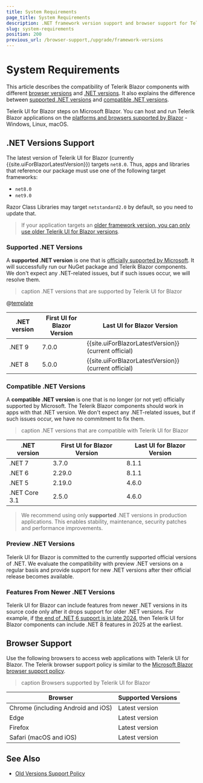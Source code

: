 ```yaml
---
title: System Requirements
page_title: System Requirements
description: .NET framework version support and browser support for Telerik UI for Blazor.
slug: system-requirements
position: 200
previous_url: /browser-support,/upgrade/framework-versions
---
```


# System Requirements

This article describes the compatibility of Telerik Blazor components with different [browser versions](#browser-support) and [.NET versions](#-net-versions-support). It also explains the difference between [supported .NET versions](#supported-net-versions) and [compatible .NET versions](#compatible-net-versions).

Telerik UI for Blazor steps on Microsoft Blazor. You can host and run Telerik Blazor applications on the [platforms and browsers supported by Blazor](https://docs.microsoft.com/en-us/aspnet/core/blazor/supported-platforms) - Windows, Linux, macOS.


## .NET Versions Support

The latest version of Telerik UI for Blazor (currently {{site.uiForBlazorLatestVersion}}) targets `net8.0`. Thus, apps and libraries that reference our package must use one of the following target frameworks:

* `net8.0`
* `net9.0`

Razor Class Libraries may target `netstandard2.0` by default, so you need to update that.

> If your application targets an [older framework version, you can only use older Telerik UI for Blazor versions](#compatible-net-versions).

### Supported .NET Versions

A **supported .NET version** is one that is [officially supported by Microsoft](https://dotnet.microsoft.com/en-us/platform/support/policy/dotnet-core). It will successfully run our NuGet package and Telerik Blazor components. We don't expect any .NET-related issues, but if such issues occur, we will resolve them.

>caption .NET versions that are supported by Telerik UI for Blazor

@[template](/_contentTemplates/common/parameters-table-styles.md#table-layout)

| .NET version | First UI for Blazor Version | Last UI for Blazor Version |
| --- | --- | --- |
| .NET 9 | 7.0.0 | {{site.uiForBlazorLatestVersion}} (current official) |
| .NET 8 | 5.0.0 | {{site.uiForBlazorLatestVersion}} (current official) |

### Compatible .NET Versions

A **compatible .NET version** is one that is no longer (or not yet) officially supported by Microsoft. The Telerik Blazor components should work in apps with that .NET version. We don't expect any .NET-related issues, but if such issues occur, we have no commitment to fix them.

>caption .NET versions that are compatible with Telerik UI for Blazor

| .NET version | First UI for Blazor Version | Last UI for Blazor Version |
| --- | --- | --- |
| .NET 7 | 3.7.0 | 8.1.1 |
| .NET 6 | 2.29.0 | 8.1.1 |
| .NET 5 | 2.19.0 | 4.6.0 |
| .NET Core 3.1 | 2.5.0 | 4.6.0 |

> We recommend using only **supported** .NET versions in production applications. This enables stability, maintenance, security patches and performance improvements.

### Preview .NET Versions

Telerik UI for Blazor is committed to the currently supported official versions of .NET. We evaluate the compatibility with preview .NET versions on a regular basis and provide support for new .NET versions after their official release becomes available.

### Features From Newer .NET Versions

Telerik UI for Blazor can include features from newer .NET versions in its source code only after it drops support for older .NET versions. For example, if [the end of .NET 6 support is in late 2024](https://dotnet.microsoft.com/en-us/platform/support/policy/dotnet-core), then Telerik UI for Blazor components can include .NET 8 features in 2025 at the earliest.


## Browser Support

Use the following browsers to access web applications with Telerik UI for Blazor. The Telerik browser support policy is similar to the [Microsoft Blazor browser support policy](https://docs.microsoft.com/en-us/aspnet/core/blazor/supported-platforms).

>caption Browsers supported by Telerik UI for Blazor

| Browser | Supported Versions |
| ----------- | ----------- |
| Chrome (including Android and iOS) | Latest version |
| Edge | Latest version |
| Firefox | Latest version |
| Safari (macOS and iOS) | Latest version |


## See Also

* [Old Versions Support Policy](slug:old_versions_support_policy)
